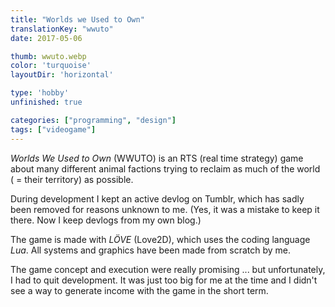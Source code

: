 ```yaml
---
title: "Worlds we Used to Own"
translationKey: "wwuto"
date: 2017-05-06

thumb: wwuto.webp
color: 'turquoise'
layoutDir: 'horizontal'

type: 'hobby'
unfinished: true

categories: ["programming", "design"]
tags: ["videogame"]
---
```


_Worlds We Used to Own_ (WWUTO) is an RTS (real time strategy) game about many different animal factions trying to reclaim as much of the world ( = their territory) as possible.

During development I kept an active devlog on Tumblr, which has sadly been removed for reasons unknown to me. (Yes, it was a mistake to keep it there. Now I keep devlogs from my own blog.)

The game is made with _LÖVE_ (Love2D), which uses the coding language _Lua_. All systems and graphics have been made from scratch by me.

The game concept and execution were really promising ... but unfortunately, I had to quit development. It was just too big for me at the time and I didn't see a way to generate income with the game in the short term.
